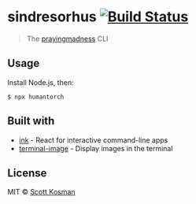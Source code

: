 # sindresorhus [![Build Status](https://travis-ci.org/sindresorhus/sindresorhus.svg?branch=master)](https://travis-ci.org/sindresorhus/sindresorhus)

> The [prayingmadness](https://prayingmadness.com) CLI




## Usage

Install Node.js, then:

```
$ npx humantorch
```


## Built with

- [ink](https://github.com/vadimdemedes/ink) - React for interactive command-line apps
- [terminal-image](https://github.com/sindresorhus/terminal-image) - Display images in the terminal


## License

MIT © [Scott Kosman](https://prayingmadness.com)
